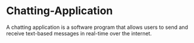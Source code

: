 # Chatting-Application
A chatting application is a software program that allows users to send and receive text-based messages in real-time over the internet. 

